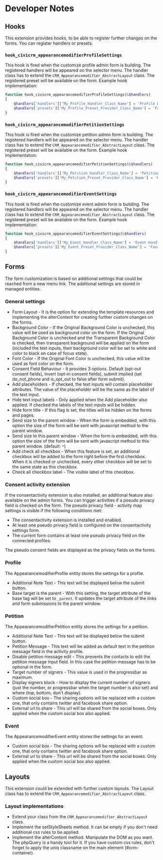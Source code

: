 # Developer Notes

## Hooks

This extension provides hooks, to be able to register further changes on the forms.
You can register handlers or presets.

### `hook_civicrm_appearancemodifierProfileSettings`

This hook is fired when the customize profile admin form is building.
The registered handlers will be appeared on the selector menu.
The handler class has to extend the `CRM_Appearancemodifier_AbstractLayout` class.
The registered preset will be available on the form. Example hook implementation:

```php
function hook_civicrm_appearancemodifierProfileSettings(&$handlers)
{
    $handlers['handlers']['My_Profile_Handler_Class_Name'] = 'Profile Handler label';
    $handlers['presets']['My_Profile_Preset_Provider_Class_Name'] = 'Fancy Profile label';
}
```

### `hook_civicrm_appearancemodifierPetitionSettings`

This hook is fired when the customize petition admin form is building.
The registered handlers will be appeared on the selector menu.
The handler class has to extend the `CRM_Appearancemodifier_AbstractLayout` class.
The registered preset will be available on the form. Example hook implementation:

```php
function hook_civicrm_appearancemodifierPetitionSettings(&$handlers)
{
    $handlers['handlers']['My_Petition_Handler_Class_Name'] = 'Petition Handler label';
    $handlers['presets']['My_Petition_Preset_Provider_Class_Name'] = 'Fancy Petition label';
}
```

### `hook_civicrm_appearancemodifierEventSettings`

This hook is fired when the customize event admin form is building.
The registered handlers will be appeared on the selector menu.
The handler class has to extend the `CRM_Appearancemodifier_AbstractLayout` class.
The registered preset will be available on the form. Example hook implementation:

```php
function hook_civicrm_appearancemodifierEventSettings(&$handlers)
{
    $handlers['handlers']['My_Event_Handler_Class_Name'] = 'Event Handler label';
    $handlers['presets']['My_Event_Preset_Provider_Class_Name'] = 'Fancy Event label';
}
```

## Forms

The form customization is based on additional settings that could be reached from a new menu link. The additional settings are stored in managed entities.

### General settings

-   Form Layout - It is the option for extending the template resources and implementing the alterContent for creating further custom changes on the forms.
-   Background Color - If the Original Background Color is unchecked, this value will be used as background color on the form. If the Original Background Color is unchecked and the Transparent Background Color is checked, then transparent background will be applied on the form (included the text inputs, their background color will be set to white and color to black on case of focus state).
-   Font Color - If the Original Font Color is unchecked, this value will be used as font color on the form.
-   Consent Field Behaviour - It provides 3 options. Default (opt-out consent fields), invert (opt-in consent fields), submit implied (set do_not_phone and is_opt_out to false after form submit).
-   Add placeholders - If checked, the text inputs will contain placeholder attributes. The value of the placeholder will be the same as the label of the text input.
-   Hide text input labels - Only applied when the Add placeholder also applied. If checked the labels of the text inputs will be hidden.
-   Hide form title - If this flag is set, the titles will be hidden on the forms and pages.
-   Send size to the parent window - When the form is embedded, with this option the size of the form will be sent with javascript method to the parent window.
-   Send size to this parent window - When the form is embedded, with this option the size of the form will be sent with javascript method to this parent window. (default: `*`)
-   Add check all checkbox - When this feature is set, an additional checkbox will be added to the form right before the first checkbox. When it is checked or unchecked, every other checkbox will be set to the same state as this checkbox.
-   Check all checkbox label - The visible label of this checkbox.

### Consent activity extension

If the consentactivity extension is also installed, an additional feature also available on the admin forms.
You can trigger activities if a pseudo privacy field is checked on the form.
The pseudo privacy field - activity map settings is visible if the following conditions met:

-   The consentactivity extension is installed and enabled.
-   At least one pseudo privacy field is configured on the consentactivity settings form.
-   The current form contains at least one pseudo privacy field on the connected profiles.

The pseudo consent fields are displayed as the privacy fields on the forms.

### Profile

The AppearancemodifierProfile entity stores the settings for a profile.

-   Additional Note Text - This text will be displayed below the submit button.
-   Base target is the parent - With this setting, the target attribute of the base tag will be set to `_parent`. It updates the target attribute of the links and form submissions to the parent window.

### Petition

The AppearancemodifierPetition entity stores the settings for a petition.

-   Additional Note Text - This text will be displayed below the submit button.
-   Petition Message - This text will be added as default text in the petition message field in the activity profile.
-   Disable petition message edit - This prevents the contacts to edit the petition message input field. In this case the petition message has to be optional in the form.
-   Target number of signers - This value is used in the progressbar as maximum.
-   Display signers block - How to display the current number of signers (just the number, or progressbar when the target number is also set) and where (top, bottom, don't display).
-   Custom social box - The sharing options will be replaced with a custom one, that only contains twitter and facebook share option.
-   External url to share - This url will be shared from the social boxes. Only applied when the custom social box also applied.

### Event

The AppearancemodifierEvent entity stores the settings for an event.

-   Custom social box - The sharing options will be replaced with a custom one, that only contains twitter and facebook share option.
-   External url to share - This url will be shared from the social boxes. Only applied when the custom social box also applied.

## Layouts

This extension could be extended with further custom layouts.
The Layout class has to extend the `CRM_Appearancemodifier_AbstractLayout` class.

### Layout implementations

-   Extend your class from the `CRM_Appearancemodifier_AbstractLayout` class.
-   Implement the setStyleSheets method. It can be empty if you don't need additional css rules to be applied.
-   Implement the alterContent method. Manipulate the DOM as you want. The phpQuery is a handy tool for it. If you have custom css rules, don't forget to apply the uniq classname on the main element (#crm-container).
